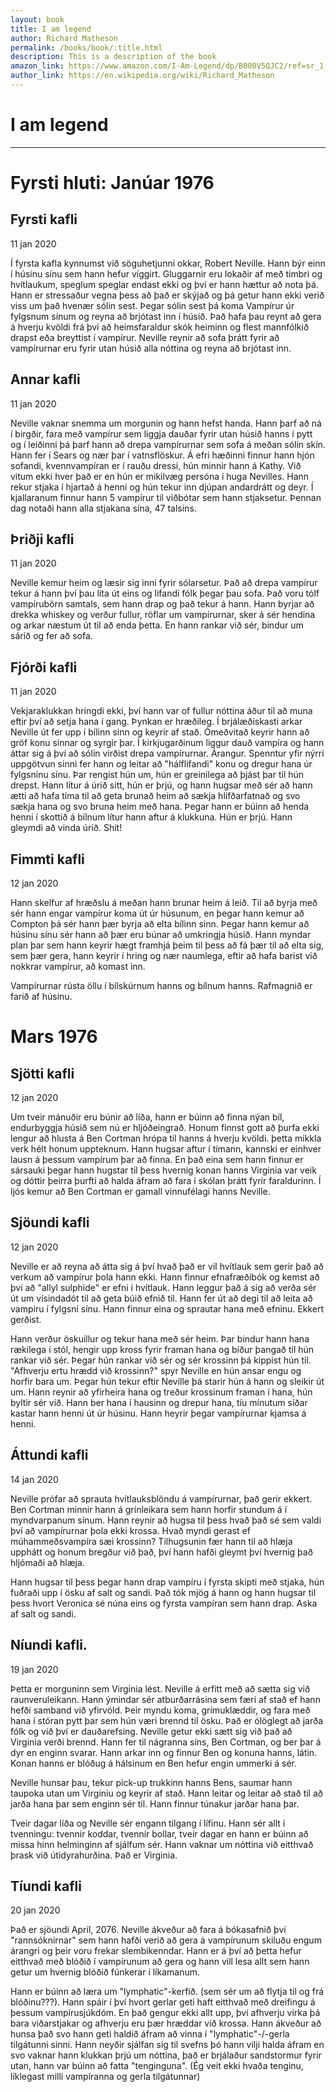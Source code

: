 ```yaml
---
layout: book
title: I am legend
author: Richard Matheson
permalink: /books/book/:title.html
description: This is a description of the book
amazon_link: https://www.amazon.com/I-Am-Legend/dp/B000V5QJC2/ref=sr_1_1?keywords=i+am+legend+book&qid=1578736172&sr=8-1
author_link: https://en.wikipedia.org/wiki/Richard_Matheson
---
```


# I am legend

---

# Fyrsti hluti: Janúar 1976

## Fyrsti kafli  
11 jan 2020

Í fyrsta kafla kynnumst við söguhetjunni okkar, Robert Neville. Hann býr einn í húsinu sínu sem hann hefur víggirt. Gluggarnir eru lokaðir af með timbri og hvítlaukum, speglum speglar endast ekki og því er hann hættur að nota þá. Hann er stressaður vegna þess að það er skýjað og þá getur hann ekki verið viss um það hvenær sólin sest. Þegar sólin sest þá koma Vampírur úr fylgsnum sínum og reyna að brjótast inn í húsið. Það hafa þau reynt að gera á hverju kvöldi frá því að heimsfaraldur skók heiminn og flest mannfólkið drapst eða breyttist í vampírur. Neville reynir að sofa þrátt fyrir að vampírurnar eru fyrir utan húsið alla nóttina og reyna að brjótast inn.

## Annar kafli
11 jan 2020

Neville vaknar snemma um morgunin og hann hefst handa. Hann þarf að ná í birgðir, fara með vampírur sem liggja dauðar fyrir utan húsið hanns í pytt og í leiðinni þá þarf hann að drepa vampírurnar sem sofa á meðan sólin skín. Hann fer í Sears og nær þar í vatnsflöskur. Á efri hæðinni finnur hann hjón sofandi, kvennvampíran er í rauðu dressi, hún minnir hann á Kathy. Við vitum ekki hver það er en hún er mikilvæg persóna í huga Nevilles. Hann rekur stjaka í hjartað á henni og hún tekur inn djúpan andardrátt og deyr. Í kjallaranum finnur hann 5 vampírur til viðbótar sem hann stjaksetur. Þennan dag notaði hann alla stjakana sína, 47 talsins.

## Þriðji kafli
11 jan 2020

Neville kemur heim og læsir sig inni fyrir sólarsetur. Það að drepa vampírur tekur á hann því þau líta út eins og lifandi fólk þegar þau sofa. Það voru tólf vampírubörn samtals, sem hann drap og það tekur á hann. Hann byrjar að drekka whiskey og verður fullur, röflar um vampírurnar, sker á sér hendina og arkar næstum út til að enda þetta. En hann rankar við sér, bindur um sárið og fer að sofa.

## Fjórði kafli
11 jan 2020

Vekjaraklukkan hringdi ekki, því hann var of fullur nóttina áður til að muna eftir því að setja hana í gang. Þynkan er hræðileg. Í brjálæðiskasti arkar Neville út fer upp í bílinn sinn og keyrir af stað. Ómeðvitað keyrir hann að gröf konu sinnar og syrgir þar. Í kirkjugarðinum liggur dauð vampíra og hann áttar sig á því að sólin virðist drepa vampírurnar. Árangur. Spenntur yfir nýrri uppgötvun sinni fer hann og leitar að "hálflifandi" konu og dregur hana úr fylgsninu sínu. Þar rengist hún um, hún er greinilega að þjást þar til hún drepst. Hann lítur á úrið sitt, hún er þrjú, og hann hugsar með sér að hann ætti að hafa tíma til að geta brunað heim að sækja hlífðarfatnað og svo sækja hana og svo bruna heim með hana. Þegar hann er búinn að henda henni í skottið á bílnum lítur hann aftur á klukkuna. Hún er þrjú. Hann gleymdi að vinda úrið. Shit!

## Fimmti kafli
12 jan 2020

Hann skelfur af hræðslu á meðan hann brunar heim á leið. Til að byrja með sér hann engar vampírur koma út úr húsunum, en þegar hann kemur að Compton þá sér hann þær byrja að elta bílinn sinn. Þegar hann kemur að húsinu sínu sér hann að þær eru búnar að umkringja húsið. Hann myndar plan þar sem hann keyrir hægt framhjá þeim til þess að fá þær til að elta sig, sem þær gera, hann keyrir í hring og nær naumlega, eftir að hafa barist við nokkrar vampírur, að komast inn.

Vampírurnar rústa öllu í bílskúrnum hanns og bílnum hanns. Rafmagnið er farið af húsinu.

# Mars 1976

## Sjötti kafli
12 jan 2020

Um tveir mánuðir eru búnir að líða, hann er búinn að finna nýan bíl, endurbyggja húsið sem nú er hljóðeingrað. Honum finnst gott að þurfa ekki lengur að hlusta á Ben Cortman hrópa til hanns á hverju kvöldi. þetta mikkla verk hélt honum uppteknum. Hann hugsar aftur í tímann, kannski er einhver lausn á þessum vampírum þar að finna. En það eina sem hann finnur er sársauki þegar hann hugstar til þess hvernig konan hanns Virginia var veik og dóttir þeirra þurfti að halda áfram að fara í skólan þrátt fyrir faraldurinn. Í ljós kemur að Ben Cortman er gamall vinnufélagi hanns Neville.

## Sjöundi kafli
12 jan 2020

Neville er að reyna að átta sig á því hvað það er vil hvítlauk sem gerir það að verkum að vampírur þola hann ekki. Hann finnur efnafræðibók og kemst að því að "allyl sulphide" er efni í hvítlauk. Hann leggur það á sig að verða sér út um vísindadót til að geta búið efnið til. Hann fer út að degi til að leita að vampíru í fylgsni sínu. Hann finnur eina og sprautar hana með efninu. Ekkert gerðist.

Hann verður öskuillur og tekur hana með sér heim. Þar bindur hann hana rækilega í stól, hengir upp kross fyrir framan hana og bíður þangað til hún rankar við sér. Þegar hún rankar við sér og sér krossinn þá kippist hún til. "Afhverju ertu hrædd við krossinn?" spyr Neville en hún ansar engu og horfir bara um. Þegar hún tekur eftir Neville þá starir hún á hann og sleikir út um. Hann reynir að yfirheira hana og treður krossinum framan í hana, hún byltir sér við. Hann ber hana í hausinn og drepur hana, tíu mínutum síðar kastar hann henni út úr húsinu. Hann heyrir þegar vampírurnar kjamsa á henni.

## Áttundi kafli
14 jan 2020

Neville prófar að sprauta hvítlauksblöndu á vampírurnar, það gerir ekkert. Ben Cortman minnir hann á grínleikara sem hann horfir stundum á í myndvarpanum sínum. Hann reynir að hugsa til þess hvað það sé sem valdi því að vampírurnar þola ekki krossa. Hvað myndi gerast ef múhammeðsvampíra sæi krossinn? Tilhugsunin fær hann til að hlæja upphátt og honum bregður við það, því hann hafði gleymt því hvernig það hljómaði að hlæja.

Hann hugsar til þess þegar hann drap vampíru í fyrsta skipti með stjaka, hún fuðraði upp í ösku af salt og sandi. Það tók mjög á hann og hann hugsar til þess hvort Veronica sé núna eins og fyrsta vampíran sem hann drap. Aska af salt og sandi.

## Níundi kafli.
19 jan 2020

Þetta er morguninn sem Virginia lést. Neville á erfitt með að sætta sig við raunveruleikann. Hann ýmindar sér atburðarrásina sem færi af stað ef hann hefði samband við yfirvöld. Þeir myndu koma, grímuklæddir, og fara með hana í stóran pytt þar sem hún væri brennd til ösku. Það er ólöglegt að jarða fólk og við því er dauðarefsing. Neville getur ekki sætt sig við það að Virginia verði brennd. Hann fer til nágranna síns, Ben Cortman, og ber þar á dyr en enginn svarar. Hann arkar inn og finnur Ben og konuna hanns, látin. Konan hanns er blóðug á hálsinum en Ben hefur engin ummerki á sér.

Neville hunsar þau, tekur pick-up trukkinn hanns Bens, saumar hann taupoka utan um Virginiu og keyrir af stað. Hann leitar og leitar að stað til að jarða hana þar sem enginn sér til. Hann finnur túnakur jarðar hana þar.

Tveir dagar líða og Neville sér engann tilgang í lífinu. Hann sér allt í tvenningu: tvennir koddar, tvennir bollar, tveir dagar en hann er búinn að missa hinn helminginn af sjálfum sér. Hann vaknar um nóttina við eitthvað þrask við útidyrahurðina. Það er Virginia.

## Tíundi kafli
20 jan 2020

Það er sjöundi Apríl, 2076. Neville ákveður að fara á bókasafnið því "rannsóknirnar" sem hann hafði verið að gera á vampírunum skiluðu engum árangri og þeir voru frekar slembikenndar. Hann er á því að þetta hefur eitthvað með blóðið í vampírunum að gera og hann vill lesa allt sem hann getur um hvernig blóðið fúnkerar í líkamanum.

Hann er búinn að læra um "lymphatic"-kerfið. (sem sér um að flytja til og frá blóðinu???). Hann spáir í því hvort gerlar geti haft eitthvað með dreifingu á þessum vampírusjúkdóm. En það gengur ekki allt upp, því afhverju virka þá bara viðarstjakar og afhverju eru þær hræddar við krossa. Hann ákveður að hunsa það svo hann geti haldið áfram að vinna í "lymphatic"-/-gerla tilgátunni sinni. Hann neyðir sjálfan sig til svefns þó hann vilji halda áfram en svo vaknar hann klukkan þrjú um nóttina, það er brjálaður sandstormur fyrir utan, hann var búinn að fatta "tenginguna". (Ég veit ekki hvaða tenginu, líklegast milli vampíranna og gerla tilgátunnar)

  
